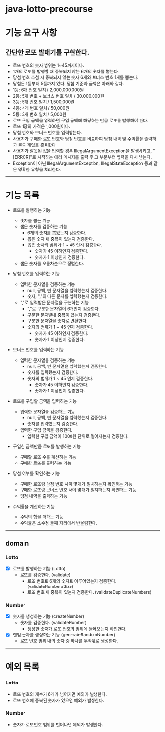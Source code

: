 # java-lotto-precourse

# 기능 요구 사항

## 간단한 로또 발매기를 구현한다.

- 로또 번호의 숫자 범위는 1~45까지이다.
- 1개의 로또를 발행할 때 중복되지 않는 6개의 숫자를 뽑는다.
- 당첨 번호 추첨 시 중복되지 않는 숫자 6개와 보너스 번호 1개를 뽑는다.
- 당첨은 1등부터 5등까지 있다. 당첨 기준과 금액은 아래와 같다.
- 1등: 6개 번호 일치 / 2,000,000,000원
- 2등: 5개 번호 + 보너스 번호 일치 / 30,000,000원
- 3등: 5개 번호 일치 / 1,500,000원
- 4등: 4개 번호 일치 / 50,000원
- 5등: 3개 번호 일치 / 5,000원
- 로또 구입 금액을 입력하면 구입 금액에 해당하는 만큼 로또를 발행해야 한다.
- 로또 1장의 가격은 1,000원이다.
- 당첨 번호와 보너스 번호를 입력받는다.
- 사용자가 구매한 로또 번호와 당첨 번호를 비교하여 당첨 내역 및 수익률을 출력하고 로또 게임을 종료한다.
- 사용자가 잘못된 값을 입력할 경우 IllegalArgumentException을 발생시키고, "[ERROR]"로 시작하는 에러 메시지를 출력 후 그 부분부터 입력을 다시 받는다.
- Exception이 아닌 IllegalArgumentException, IllegalStateException 등과 같은 명확한 유형을 처리한다.

---

# 기능 목록

- 로또를 발행하는 기능
  - 숫자를 뽑는 기능
  - 뽑은 숫자를 검증하는 기능
    - 6개의 숫자를 뽑았는지 검증한다.
    - 뽑은 숫자 내 중복이 있는지 검증한다.
    - 뽑은 숫자의 범위가 1 ~ 45 인지 검증한다.
      - 숫자가 45 이하인지 검증한다.
      - 숫자가 1 이상인지 검증한다.
  - 뽑은 숫자를 오름차순으로 정렬한다.
- 당첨 번호를 입력하는 기능
  - 입력한 문자열을 검증하는 기능
    - null, 공백, 빈 문자열을 입력했는지 검증한다.
    - 숫자, ","외 다른 문자를 입력했는지 검증한다.
  - ","로 입력받은 문자열을 구분하는 기능
    - ","로 구분한 문자열이 6개인지 검증한다.
    - 구분한 문자열내 중복이 있는지 검증한다.
    - 구분한 문자열을 숫자로 변환한다.
    - 숫자의 범위가 1 ~ 45 인지 검증한다.
      - 숫자가 45 이하인지 검증한다.
      - 숫자가 1 이상인지 검증한다.
- 보너스 번호를 입력하는 기능

  - 입력한 문자열을 검증하는 기능
    - null, 공백, 빈 문자열을 입력했는지 검증한다.
    - 숫자를 입력했는지 검증한다.
    - 숫자의 범위가 1 ~ 45 인지 검증한다.
      - 숫자가 45 이하인지 검증한다.
      - 숫자가 1 이상인지 검증한다.

- 로또를 구입할 금액을 입력하는 기능

  - 입력한 문자열을 검증하는 기능
    - null, 공백, 빈 문자열을 입력했는지 검증한다.
    - 숫자를 입력했는지 검증한다.
  - 입력한 구입 금액을 검증한다.
    - 입력한 구입 금액이 1000원 단위로 떨어지는지 검증한다.

- 구입한 금액만큼 로또를 발행하는 기능

  - 구매할 로또 수를 계산하는 기능
  - 구매한 로또를 출력하는 기능

- 당첨 여부를 확인하는 기능

  - 구매한 로또랑 당첨 번호 사이 몇개가 일치하는지 확인하는 기능
  - 구매한 로또랑 보너스 번호 사이 몇개가 일치하는지 확인하는 기능
  - 당첨 내역을 출력하는 기능

- 수익률을 계산하는 기능
  - 수익의 합을 더하는 기능
  - 수익률은 소수점 둘째 자리에서 반올림한다.

---

## domain

### Lotto

- [x] 로또를 발행하는 기능 (Lotto)
  - 로또를 검증한다. (validate)
    - 로또 번호로 6개의 숫자로 이루어있는지 검증한다. (validateNumbersSize)
    - 로또 번호 내 중복이 있는지 검증한다. (validateDuplicateNumbers)

### Number

- [x] 숫자를 생성하는 기능 (createNumber)
  - 숫자를 검증한다. (validateNumber)
    - 생성한 숫자가 로또 번호의 범위에 들어오는지 확인한다.
- [x] 랜덤 숫자를 생성하는 기능 (generateRandomNumber)
  - 로또 번호 범위 내의 숫자 중 하나를 무작위로 생성한다.

---

# 예외 목록

### Lotto

- 로또 번호의 개수가 6개가 넘어가면 예외가 발생한다.
- 로또 번호에 중복된 숫자가 있으면 예외가 발생한다.

### Number

- 숫자가 로또번호 범위를 벗어나면 예외가 발생한다.
